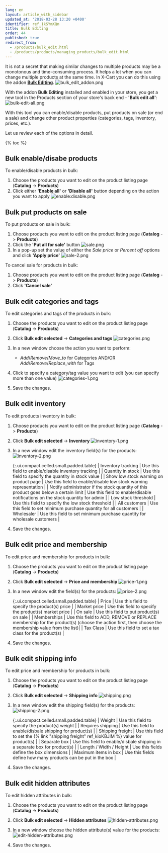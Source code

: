 ```yaml
---
lang: en
layout: article_with_sidebar
updated_at: '2018-03-28 13:20 +0400'
identifier: ref_1kSYmXQn
title: Bulk Editing
order: 44
published: true
redirect_from:
  - /products/bulk_edit.html
  - /products/products/managing_products/bulk_edit.html
---
```

It is not a secret that making similar changes to multiple products may be a monotonous and time-consuming process. It helps a lot when you can change multiple products at the same time. In X-Cart you can do this using the addon **[Bulk Editing](https://market.x-cart.com/addons/bulk-editing.html)**. 
   ![bulk_edit_addon.png]({{site.baseurl}}/attachments/ref_1kSYmXQn/bulk_edit_addon.png)

With the addon **Bulk Editing** installed and enabled in your store, you get a new tool in the Products section of your store's back end - **'Bulk edit all'**:
   ![bulk-edit-all.png]({{site.baseurl}}/attachments/ref_1kSYmXQn/bulk-edit-all.png)

With this tool you can enable/disable products, put products on sale (or end a sale) and change other product properties (categories, tags, inventory, prices, etc.).

Let us review each of the options in detail.

{% toc %}

## Bulk enable/disabe products

To enable/disable products in bulk:

   1. Choose the products you want to edit on the product listing page (**Catalog** -> **Products**)
   2. Click either **'Enable all'** or **'Disable all'** button depending on the action you want to apply
      ![enable:disable.png]({{site.baseurl}}/attachments/ref_1kSYmXQn/enable:disable.png)
 

## Bulk put products on sale

To put products on sale in bulk:

   1. Choose products you want to edit on the product listing page (**Catalog** -> **Products**)
   2. Click the **'Put all for sale'** button 
      ![sale.png]({{site.baseurl}}/attachments/ref_1kSYmXQn/sale.png)
   3. In a pop-up set the value of either the _Sale price_ or _Percent off_ options and click **'Apply price'**
      ![sale-2.png]({{site.baseurl}}/attachments/ref_1kSYmXQn/sale-2.png)
 

To cancel sale for products in bulk:

   1. Choose products you want to edit on the product listing page (**Catalog** -> **Products**)
   2. Click **'Cancel sale'** 


## Bulk edit categories and tags

To edit categories and tags of the products in bulk:

   1. Choose the products you want to edit on the product listing page (**Catalog** -> **Products**)
   2. Click **Bulk edit selected** -> **Categories and tags** 
      ![categories.png]({{site.baseurl}}/attachments/ref_1kSYmXQn/categories.png)
   3. In a new window choose the action you want to perform:
      
      * _Add_/_Remove_/_Move_to_ for Categories AND/OR _Add_/_Remove_/_Replace_with_ for Tags
   4. Click to specify a category/tag value you want to edit (you can specify more than one value)
      ![categories-1.png]({{site.baseurl}}/attachments/ref_1kSYmXQn/categories-1.png)
   5. Save the changes.


## Bulk edit inventory

To edit products inventory in bulk:

   1. Choose products you want to edit on the product listing page (**Catalog** -> **Products**)
   2. Click **Bulk edit selected** -> **Inventory** 
      ![inventory-1.png]({{site.baseurl}}/attachments/ref_1kSYmXQn/inventory-1.png)
   3. In a new window edit the inventory field(s) for the products:
      ![inventory-2.png]({{site.baseurl}}/attachments/ref_1kSYmXQn/inventory-2.png)
  
      {:.ui.compact.celled.small.padded.table}
      | Inventory tracking | Use this field to enable/disable inventory tracking |
      | Quantity in stock | Use this field to specify the quantity in stock value |
      | Show low stock warning on product page | Use this field to enable/disable low stock warning representation |
      | Notify administrator if the stock quantity of this product goes below a certain limit | Use this field to enable/disable notifications on the stock quantity for admin |
      | Low stock threshold | Use this field to specify the low stock threshold |
      | All customers | Use this field to set minimum purchase quantity for all customers |
      | Wholesaler | Use this field to set minimum purchase quantity for wholesale customers |

   4. Save the changes.

## Bulk edit price and membership

To edit price and membership for products in bulk:

   1. Choose the products you want to edit on the product listing page (**Catalog** -> **Products**)
   2. Click **Bulk edit selected** -> **Price and membership** 
      ![price-1.png]({{site.baseurl}}/attachments/ref_1kSYmXQn/price-1.png)
   3. In a new window edit the field(s) for the products:
      ![price-2.png]({{site.baseurl}}/attachments/ref_1kSYmXQn/price-2.png)
  
      {:.ui.compact.celled.small.padded.table}
      | Price | Use this field to specify the product(s) price |
      | Market price | Use this field to specify the product(s) market price |
      | On sale | Use this field to put product(s) on sale |
      | Memberships | Use this field to ADD, REMOVE or REPLACE membership for the product(s) (choose the action first, then choose the membership value from the list)|
      | Tax Class | Use this field to set a tax class for the product(s) |

   4. Save the changes.

## Bulk edit shipping info

To edit price and membership for products in bulk:

   1. Choose the products you want to edit on the product listing page (**Catalog** -> **Products**)
   2. Click **Bulk edit selected** -> **Shipping info** 
      ![shipping.png]({{site.baseurl}}/attachments/ref_1kSYmXQn/shipping.png)
   3. In a new window edit the shipping field(s) for the products:
      ![shipping-2.png]({{site.baseurl}}/attachments/ref_1kSYmXQn/shipping-2.png)
  
      {:.ui.compact.celled.small.padded.table}
      | Weight | Use this field to specify the product(s) weight |
      | Requires shipping | Use this field to enable/disbale shipping for product(s) |
      | Shipping freight | Use this field to set the {% link "shipping freight" ref_kioKBJIM %} value for product(s) |
      | Separate box | Use this field to enable/disbale shipping in a separate box for product(s) |
      | Length / Width / Height | Use this fields define the box dimensions  |
      | Maximum items in box | Use this fields define how many products can be put in the box |

   4. Save the changes.

## Bulk edit hidden attributes

To edit hidden attributes in bulk:
   1. Choose the products you want to edit on the product listing page (**Catalog** -> **Products**)
   2. Click **Bulk edit selected** -> **Hidden attributes** 
      ![hidden-attributes.png]({{site.baseurl}}/attachments/ref_1kSYmXQn/hidden-attributes.png)
      
   3. In a new window choose the hidden attribute(s) value for the products:
      ![edit-hidden-attributes.png]({{site.baseurl}}/attachments/ref_1kSYmXQn/edit-hidden-attributes.png)
 
   4. Save the changes.
